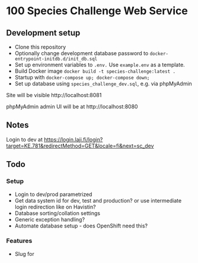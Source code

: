 # 100 Species Challenge Web Service

## Development setup

- Clone this repository
- Optionally change development database password to `docker-entrypoint-initdb.d/init_db.sql`
- Set up environment variables to `.env.` Use `example.env` as a template.
- Build Docker image `docker build -t species-challenge:latest .`
- Startup with `docker-compose up; docker-compose down;`
- Set up database using `species_challenge_dev.sql`, e.g. via phpMyAdmin

Site will be visible http://localhost:8081

phpMyAdmin admin UI will be at http://localhost:8080 

## Notes

Login to dev at
https://login.laji.fi/login?target=KE.781&redirectMethod=GET&locale=fi&next=sc_dev

## Todo

### Setup

- Login to dev/prod parametrized
- Get data system id for dev, test and production? or use intermediate login redirection like on Havistin?
- Database sorting/collation settings
- Generic exception handling?
- Automate database setup - does OpenShift need this?

### Features

- Slug for 
